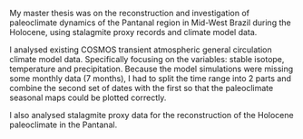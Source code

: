 My master thesis was on the reconstruction and investigation of paleoclimate dynamics of the Pantanal region in Mid-West Brazil during the Holocene, using stalagmite proxy records and climate model data.

I analysed existing COSMOS transient atmospheric general circulation climate model data. Specifically focusing on the variables: stable isotope, temperature and precipitation. Because the model simulations were missing some monthly data (7 months), I had to split the time range into 2 parts and combine the second set of dates with the first so that the paleoclimate seasonal maps could be plotted correctly.

I also analysed stalagmite proxy data for the reconstruction of the Holocene paleoclimate in the Pantanal.
